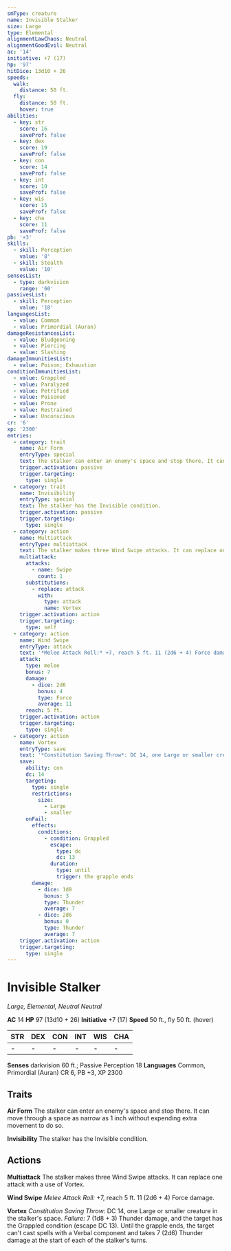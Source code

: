 ```yaml
---
smType: creature
name: Invisible Stalker
size: Large
type: Elemental
alignmentLawChaos: Neutral
alignmentGoodEvil: Neutral
ac: '14'
initiative: +7 (17)
hp: '97'
hitDice: 13d10 + 26
speeds:
  walk:
    distance: 50 ft.
  fly:
    distance: 50 ft.
    hover: true
abilities:
  - key: str
    score: 16
    saveProf: false
  - key: dex
    score: 19
    saveProf: false
  - key: con
    score: 14
    saveProf: false
  - key: int
    score: 10
    saveProf: false
  - key: wis
    score: 15
    saveProf: false
  - key: cha
    score: 11
    saveProf: false
pb: '+3'
skills:
  - skill: Perception
    value: '8'
  - skill: Stealth
    value: '10'
sensesList:
  - type: darkvision
    range: '60'
passivesList:
  - skill: Perception
    value: '18'
languagesList:
  - value: Common
  - value: Primordial (Auran)
damageResistancesList:
  - value: Bludgeoning
  - value: Piercing
  - value: Slashing
damageImmunitiesList:
  - value: Poison; Exhaustion
conditionImmunitiesList:
  - value: Grappled
  - value: Paralyzed
  - value: Petrified
  - value: Poisoned
  - value: Prone
  - value: Restrained
  - value: Unconscious
cr: '6'
xp: '2300'
entries:
  - category: trait
    name: Air Form
    entryType: special
    text: The stalker can enter an enemy's space and stop there. It can move through a space as narrow as 1 inch without expending extra movement to do so.
    trigger.activation: passive
    trigger.targeting:
      type: single
  - category: trait
    name: Invisibility
    entryType: special
    text: The stalker has the Invisible condition.
    trigger.activation: passive
    trigger.targeting:
      type: single
  - category: action
    name: Multiattack
    entryType: multiattack
    text: The stalker makes three Wind Swipe attacks. It can replace one attack with a use of Vortex.
    multiattack:
      attacks:
        - name: Swipe
          count: 1
      substitutions:
        - replace: attack
          with:
            type: attack
            name: Vortex
    trigger.activation: action
    trigger.targeting:
      type: self
  - category: action
    name: Wind Swipe
    entryType: attack
    text: '*Melee Attack Roll:* +7, reach 5 ft. 11 (2d6 + 4) Force damage.'
    attack:
      type: melee
      bonus: 7
      damage:
        - dice: 2d6
          bonus: 4
          type: Force
          average: 11
      reach: 5 ft.
    trigger.activation: action
    trigger.targeting:
      type: single
  - category: action
    name: Vortex
    entryType: save
    text: '*Constitution Saving Throw*: DC 14, one Large or smaller creature in the stalker''s space. *Failure:*  7 (1d8 + 3) Thunder damage, and the target has the Grappled condition (escape DC 13). Until the grapple ends, the target can''t cast spells with a Verbal component and takes 7 (2d6) Thunder damage at the start of each of the stalker''s turns.'
    save:
      ability: con
      dc: 14
      targeting:
        type: single
        restrictions:
          size:
            - Large
            - smaller
      onFail:
        effects:
          conditions:
            - condition: Grappled
              escape:
                type: dc
                dc: 13
              duration:
                type: until
                trigger: the grapple ends
        damage:
          - dice: 1d8
            bonus: 3
            type: Thunder
            average: 7
          - dice: 2d6
            bonus: 0
            type: Thunder
            average: 7
    trigger.activation: action
    trigger.targeting:
      type: single
---
```


# Invisible Stalker
*Large, Elemental, Neutral Neutral*

**AC** 14
**HP** 97 (13d10 + 26)
**Initiative** +7 (17)
**Speed** 50 ft., fly 50 ft. (hover)

| STR | DEX | CON | INT | WIS | CHA |
| --- | --- | --- | --- | --- | --- |
| - | - | - | - | - | - |

**Senses** darkvision 60 ft.; Passive Perception 18
**Languages** Common, Primordial (Auran)
CR 6, PB +3, XP 2300

## Traits

**Air Form**
The stalker can enter an enemy's space and stop there. It can move through a space as narrow as 1 inch without expending extra movement to do so.

**Invisibility**
The stalker has the Invisible condition.

## Actions

**Multiattack**
The stalker makes three Wind Swipe attacks. It can replace one attack with a use of Vortex.

**Wind Swipe**
*Melee Attack Roll:* +7, reach 5 ft. 11 (2d6 + 4) Force damage.

**Vortex**
*Constitution Saving Throw*: DC 14, one Large or smaller creature in the stalker's space. *Failure:*  7 (1d8 + 3) Thunder damage, and the target has the Grappled condition (escape DC 13). Until the grapple ends, the target can't cast spells with a Verbal component and takes 7 (2d6) Thunder damage at the start of each of the stalker's turns.
